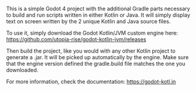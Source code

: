 This is a simple Godot 4 project with the additional Gradle parts necessary to build and run scripts written in either Kotlin or Java.
It will simply display text on screen written by the 2 unique Kotlin and Java source files.



To use it, simply download the Godot Kotlin/JVM custom engine here: 
https://github.com/utopia-rise/godot-kotlin-jvm/releases

 Then build the project, like you would with any other Kotlin project to generate a .jar. It will be picked up automatically by the engine. 
Make sure that the engine version defined the gradle.build file matches the one you downloaded.
 
 For more information, check the documentation: https://godot-kotl.in
